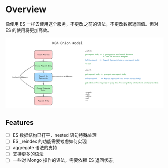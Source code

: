 # Overview

像使用 ES 一样去使用这个服务，不更改之前的语法，不更改数据返回值。但对 ES 的使用将更加高效。

![KOA Onion Model](image/image-20241112-080341.png)

## Features

- [ ] ES 数据结构已打平，nested 语句特殊处理
- [ ] ES \_reindex 的功能需要考虑如何实现
- [ ] aggregate 语法的支持
- [ ] 支持更多的语法
- [ ] 一些对 Mongo 操作的语法，需要依赖 ES 返回状态。
